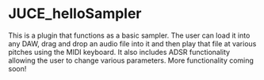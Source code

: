 # JUCE_helloSampler
This is a plugin that functions as a basic sampler. The user can load it into any DAW, drag and drop an audio file into it and then play that file at various pitches using the MIDI keyboard. It also includes ADSR functionality allowing the user to change various parameters. More functionality coming soon!

